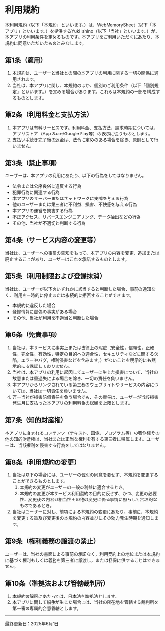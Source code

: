 # 利用規約

本利用規約（以下「本規約」といいます。）は、WebMemorySheet（以下「本アプリ」といいます。）を提供するYuki Ishino（以下「当社」といいます。）が、本アプリの利用条件を定めるものです。本アプリをご利用いただくにあたり、本規約に同意いただいたものとみなします。

## 第1条（適用）

1. 本規約は、ユーザーと当社との間の本アプリの利用に関する一切の関係に適用されます。
2. 当社は、本アプリに関し、本規約のほか、個別のご利用条件（以下「個別規定」といいます。）を定める場合があります。これらは本規約の一部を構成するものとします。

## 第2条（利用料金と支払方法）

1. 本アプリは有料サービスです。利用料金、支払方法、請求時期については、アプリストア（App Store/Google Play等）の表示に従うものとします。
2. 支払い手続き完了後の返金は、法令に定めのある場合を除き、原則として行いません。

## 第3条（禁止事項）

ユーザーは、本アプリの利用にあたり、以下の行為をしてはなりません。

- 法令または公序良俗に違反する行為
- 犯罪行為に関連する行為
- 本アプリのサーバーまたはネットワークに支障を与える行為
- 他のユーザーまたは第三者に不利益、損害、不快感を与える行為
- 本アプリの運営を妨害する行為
- 不正アクセス、リバースエンジニアリング、データ抽出などの行為
- その他、当社が不適切と判断する行為

## 第4条（サービス内容の変更等）

当社は、ユーザーへの事前の告知をもって、本アプリの内容を変更、追加または廃止することがあり、ユーザーはこれを承諾するものとします。

## 第5条（利用制限および登録抹消）

当社は、ユーザーが以下のいずれかに該当すると判断した場合、事前の通知なく、利用を一時的に停止または永続的に拒否することができます。

- 本規約に違反した場合
- 登録情報に虚偽の事実がある場合
- その他、当社が利用を不適当と判断した場合

## 第6条（免責事項）

1. 当社は、本サービスに事実上または法律上の瑕疵（安全性，信頼性，正確性，完全性，有効性，特定の目的への適合性，セキュリティなどに関する欠陥，エラーやバグ，権利侵害などを含みます。）がないことを明示的にも黙示的にも保証しておりません。
2. 当社は、本アプリの利用に起因してユーザーに生じた損害について、当社の故意または重過失による場合を除き、一切の責任を負いません。
3. 本アプリからリンクされている第三者のウェブサイトやサービスの内容については、当社は一切責任を負いません。
4. 万一当社が損害賠償責任を負う場合でも、その責任は、ユーザーが当該損害発生月に支払った本アプリの利用料金の総額を上限とします。

## 第7条（知的財産権）

本アプリに含まれるコンテンツ（テキスト、画像、プログラム等）の著作権その他の知的財産権は、当社または正当な権利を有する第三者に帰属します。ユーザーは、当該権利を侵害する行為をしてはなりません。

## 第8条（利用規約の変更）

1. 当社は以下の場合には、ユーザーの個別の同意を要せず、本規約を変更することができるものとします。
    1. 本規約の変更がユーザーの一般の利益に適合するとき。
    2. 本規約の変更が本サービス利用契約の目的に反せず、かつ、変更の必要性、変更後の内容の相当性その他の変更に係る事情に照らして合理的なものであるとき。
2. 当社はユーザーに対し、前項による本規約の変更にあたり、事前に、本規約を変更する旨及び変更後の本規約の内容並びにその効力発生時期を通知します。

## 第9条（権利義務の譲渡の禁止）

ユーザーは、当社の書面による事前の承諾なく，利用契約上の地位または本規約に基づく権利もしくは義務を第三者に譲渡し，または担保に供することはできません。

## 第10条（準拠法および管轄裁判所）

1. 本規約の解釈にあたっては、日本法を準拠法とします。
2. 本アプリに関して紛争が生じた場合には、当社の所在地を管轄する裁判所を第一審の専属的合意管轄とします。

---

最終更新日：2025年6月1日
